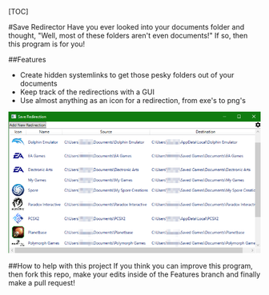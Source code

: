 [TOC]

#Save Redirector
Have you ever looked into your documents folder and thought, "Well, most of these folders aren't even documents!" If so, then this program is for you!

##Features
- Create hidden systemlinks to get those pesky folders out of your documents
- Keep track of the redirections with a GUI
- Use almost anything as an icon for a redirection, from exe's to png's

![Image showing the GUI](/Resources/MainWindowExample.png?raw=true)

##How to help with this project
If you think you can improve this program, then fork this repo, make your edits inside of the Features branch and finally make a pull request!